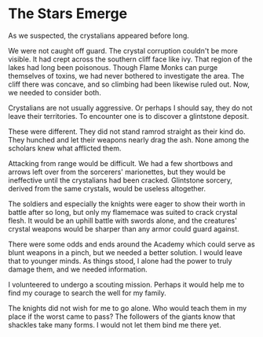 # The Stars Emerge

As we suspected, the crystalians appeared before long.

We were not caught off guard. The crystal corruption couldn't be more visible. It had crept across the southern cliff face like ivy. That region of the lakes had long been poisonous. Though Flame Monks can purge themselves of toxins, we had never bothered to investigate the area. The cliff there was concave, and so climbing had been likewise ruled out. Now, we needed to consider both.

Crystalians are not usually aggressive. Or perhaps I should say, they do not leave their territories. To encounter one is to discover a glintstone deposit.

These were different. They did not stand ramrod straight as their kind do. They hunched and let their weapons nearly drag the ash. None among the scholars knew what afflicted them.

Attacking from range would be difficult. We had a few shortbows and arrows left over from the sorcerers' marionettes, but they would be ineffective until the crystalians had been cracked. Glintstone sorcery, derived from the same crystals, would be useless altogether.

The soldiers and especially the knights were eager to show their worth in battle after so long, but only my flamemace was suited to crack crystal flesh. It would be an uphill battle with swords alone, and the creatures' crystal weapons would be sharper than any armor could guard against.

There were some odds and ends around the Academy which could serve as blunt weapons in a pinch, but we needed a better solution. I would leave that to younger minds. As things stood, I alone had the power to truly damage them, and we needed information.

I volunteered to undergo a scouting mission. Perhaps it would help me to find my courage to search the well for my family.

The knights did not wish for me to go alone. Who would teach them in my place if the worst came to pass? The followers of the giants know that shackles take many forms. I would not let them bind me there yet.
